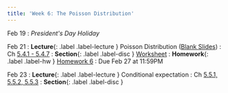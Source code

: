 ```yaml
---
title: 'Week 6: The Poisson Distribution'
---
```


Feb 19
: *President's Day Holiday*

Feb 21
: **Lecture**{: .label .label-lecture } Poisson Distribution ([Blank Slides](/assets/slides/lec-15-pre-lec.pdf))
    : Ch [5.4.1 - 5.4.7](http://stat88.org/textbook/content/Chapter_05/04_Unbiased_Estimators.html)
: **Section**{: .label .label-disc } [Worksheet](/assets/worksheets/02_21.pdf)
: **Homework**{: .label .label-hw } [Homework 6](http://prob140.datahub.berkeley.edu/hub/user-redirect/git-pull?repo=https://github.com/stat88/content-sp24&branch=main&subPath=hw/Homework_06.ipynb)
    : Due Feb 27 at 11:59PM

Feb 23
: **Lecture**{: .label .label-lecture } Conditional expectation
    : Ch [5.5.1, 5.5.2, 5.5.3](http://stat88.org/textbook/content/Chapter_05/05_Conditional_Expectation.html)
: **Section**{: .label .label-disc }
